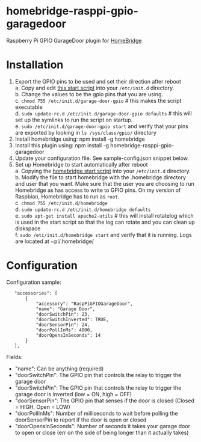# homebridge-rasppi-gpio-garagedoor
Raspberry Pi GPIO GarageDoor plugin for [HomeBridge](https://github.com/nfarina/homebridge)

# Installation

  1. Export the GPIO pins to be used and set their direction after reboot  
    a. Copy and edit [this start script](https://raw.githubusercontent.com/benlamonica/homebridge-rasppi-gpio-garagedoor/master/scripts/garage-door-gpio) into your ```/etc/init.d``` directory.  
    b. Change the values to be the gpio pins that you are using.  
    c. ```chmod 755 /etc/init.d/garage-door-gpio``` # this makes the script executable   
    d. ```sudo update-rc.d /etc/init.d/garage-door-gpio defaults``` # this will set up the symlinks to run the script on startup.  
    e. ```sudo /etc/init.d/garage-door-gpio start``` and verify that your pins are exported by looking in ```ls /sys/class/gpio/``` directory  
  2. Install homebridge using: npm install -g homebridge
  3. Install this plugin using: npm install -g homebridge-rasppi-gpio-garagedoor
  4. Update your configuration file. See sample-config.json snippet below. 
  5. Set up Homebridge to start automatically after reboot  
    a. Copying the [homebridge start script](https://raw.githubusercontent.com/benlamonica/homebridge-rasppi-gpio-garagedoor/master/scripts/homebridge) into your ```/etc/init.d``` directory.  
    b. Modify the file to start homebridge with the .homebridge directory and user that you want. Make sure that the user you are choosing to run Homebridge as has access to write to GPIO pins. On my version of Raspbian, Homebridge has to run as ```root```.   
    c. ```chmod 755 /etc/init.d/homebridge```  
    d. ```sudo update-rc.d /etc/init.d/homebridge defaults```  
    e. ```sudo apt-get install apache2-utils``` # this will install rotatelog which is used in the start script so that the log can rotate and you can clean up diskspace  
    f. ```sudo /etc/init.d/homebridge start``` and verify that it is running. Logs are located at ~pi/.homebridge/  

# Configuration

Configuration sample:

 ```
    "accessories": [
        {
            "accessory": "RaspPiGPIOGarageDoor",
            "name": "Garage Door",
            "doorSwitchPin": 23,
            "doorSwitchInverted": TRUE,
            "doorSensorPin": 24,
            "doorPollInMs": 4000,
            "doorOpensInSeconds": 14
        }
    ],
```

Fields: 

* "name": Can be anything (required)
* "doorSwitchPin": The GPIO pin that controls the relay to trigger the garage door
* "doorSwitchPin": The GPIO pin that controls the relay to trigger the garage door is inverted (low = ON, high = OFF)
* "doorSensorPin": The GPIO pin that senses if the door is closed (Closed = HIGH, Open = LOW)
* "doorPollInMs": Number of milliseconds to wait before polling the doorSensorPin to report if the door is open or closed
* "doorOpensInSeconds": Number of seconds it takes your garage door to open or close (err on the side of being longer than it actually takes)


